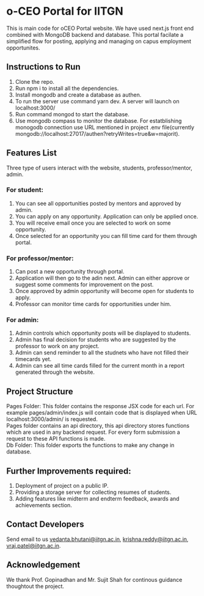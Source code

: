 # o-CEO Portal for IITGN
This is main code for oCEO Portal website. We have used next.js front end combined with MongoDB backend and database.
This portal facilate a simplified flow for posting, applying and managing on capus employment opportunites. 
## Instructions to Run
1) Clone the repo.
2) Run npm i to install all the dependencies.
3) Install mongodb and create a database as authen.
4) To run the server use command yarn dev. A server will launch on localhost:3000/
5) Run command mongod to start the database. 
6) Use mongodb compass to monitor the database. For estatblishing monogodb connection use URL mentioned in project .env file(currently mongodb://localhost:27017/authen?retryWrites=true&w=majorit).

 
## Features List
Three type of users interact with the website, students, professor/mentor, admin.
### For student:
1) You can see all opportunities posted by mentors and approved by admin.
2) You can apply on any opportunity. Application can only be applied once. 
3) You will receive email once you are selected to work on some opportunity.
4) Once selected for an opportunity you can fill time card for them through portal.

### For professor/mentor:
1) Can post a new opportunity through portal.
2) Application will then go to the adin next. Admin can either approve or suggest some comments for improvement on the post.
3) Once approved by admin opportunity will become open for students to apply.
4) Professor can monitor time cards for opportunities under him.

### For admin:
1) Admin controls which opportunity posts will be displayed to students.
2) Admin has final decision for students who are suggested by the professor to work on any project.
3) Admin can send reminder to all the studnets who have not filled their timecards yet.
4) Admin can see all time cards filled for the current month in a report generated through the website.

## Project Structure

Pages Folder: This folder contains the response JSX code for each url. For example pages/admin/index.js will contain code that is displayed when URL localhost:3000/admin/ is requested. <br> 
Pages folder contains an api directory, this api directory stores functions which are used in any backend request. For every form submission a request to these API functions is made. <br>
Db Folder: This folder exports the functions to make any change in database.


## Further Improvements required:
1) Deployment of project on a public IP.
2) Providing a storage server for collecting resumes of students.
3) Adding features like midterm and endterm feedback, awards and achievements section.

## Contact Developers
Send email to us vedanta.bhutani@iitgn.ac.in, krishna.reddy@iitgn.ac.in, vraj.patel@iitgn.ac.in.

## Acknowledgement 
We thank Prof. Gopinadhan and Mr. Sujit Shah for continous guidance thoughtout the project.
